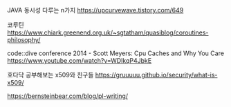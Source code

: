 
JAVA 동시성 다루는 n가지
https://upcurvewave.tistory.com/649


코루틴
https://www.chiark.greenend.org.uk/~sgtatham/quasiblog/coroutines-philosophy/

 code::dive conference 2014 - Scott Meyers: Cpu Caches and Why You Care
https://www.youtube.com/watch?v=WDIkqP4JbkE


호다닥 공부해보는 x509와 친구들
https://gruuuuu.github.io/security/what-is-x509/


https://bernsteinbear.com/blog/pl-writing/